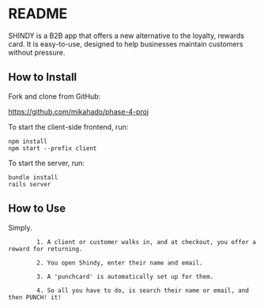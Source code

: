 # README

SHINDY is a B2B app that offers a new alternative to the loyalty, rewards card. It is easy-to-use, designed to help businesses maintain customers without pressure. 

## How to Install

Fork and clone from GitHub: 

https://github.com/mikahado/phase-4-proj

To start the client-side frontend, run:  

~~~
npm install
npm start --prefix client
~~~

To start the server, run:

~~~
bundle install
rails server 
~~~

## How to Use

Simply. 
     
            1. A client or customer walks in, and at checkout, you offer a reward for returning.

            2. You open Shindy, enter their name and email. 

            3. A 'punchcard' is automatically set up for them. 
            
            4. So all you have to do, is search their name or email, and then PUNCH! it!
